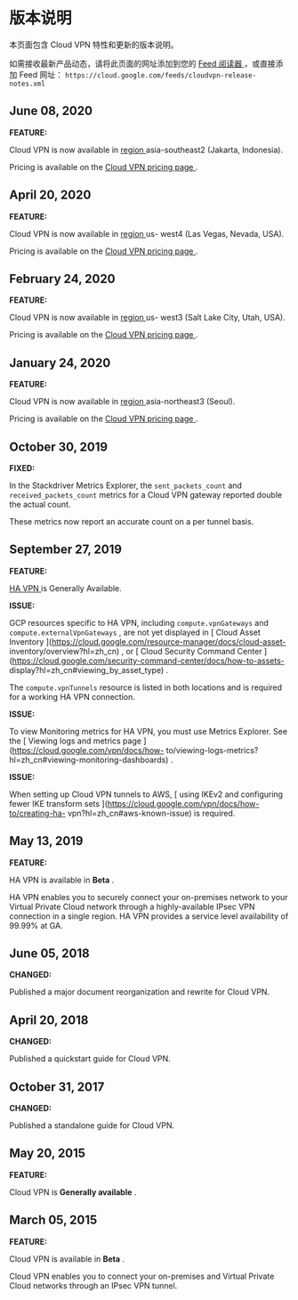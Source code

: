 #  版本说明

本页面包含 Cloud VPN 特性和更新的版本说明。

如需接收最新产品动态，请将此页面的网址添加到您的 [ Feed 阅读器
](https://wikipedia.org/wiki/Comparison_of_feed_aggregators) ，或直接添加 Feed 网址： `
https://cloud.google.com/feeds/cloudvpn-release-notes.xml `

##  June 08, 2020

**FEATURE:**

Cloud VPN is now available in [ region
](https://cloud.google.com/compute/docs/regions-zones/?hl=zh_cn#available)
asia-southeast2 (Jakarta, Indonesia).

Pricing is available on the [ Cloud VPN pricing page
](https://cloud.google.com/vpn/pricing?hl=zh_cn) .

##  April 20, 2020

**FEATURE:**

Cloud VPN is now available in [ region
](https://cloud.google.com/compute/docs/regions-zones/?hl=zh_cn#available) us-
west4 (Las Vegas, Nevada, USA).

Pricing is available on the [ Cloud VPN pricing page
](https://cloud.google.com/vpn/pricing?hl=zh_cn) .

##  February 24, 2020

**FEATURE:**

Cloud VPN is now available in [ region
](https://cloud.google.com/compute/docs/regions-zones/?hl=zh_cn#available) us-
west3 (Salt Lake City, Utah, USA).

Pricing is available on the [ Cloud VPN pricing page
](https://cloud.google.com/vpn/pricing?hl=zh_cn) .

##  January 24, 2020

**FEATURE:**

Cloud VPN is now available in [ region
](https://cloud.google.com/compute/docs/regions-zones/?hl=zh_cn#available)
asia-northeast3 (Seoul).

Pricing is available on the [ Cloud VPN pricing page
](https://cloud.google.com/vpn/pricing?hl=zh_cn) .

##  October 30, 2019

**FIXED:**

In the Stackdriver Metrics Explorer, the ` sent_packets_count ` and `
received_packets_count ` metrics for a Cloud VPN gateway reported double the
actual count.

These metrics now report an accurate count on a per tunnel basis.

##  September 27, 2019

**FEATURE:**

[ HA VPN ](https://cloud.google.com/vpn/docs/concepts/overview?hl=zh_cn) is
Generally Available.

**ISSUE:**

GCP resources specific to HA VPN, including ` compute.vpnGateways ` and `
compute.externalVpnGateways ` , are not yet displayed in [ Cloud Asset
Inventory ](https://cloud.google.com/resource-manager/docs/cloud-asset-
inventory/overview?hl=zh_cn) , or [ Cloud Security Command Center
](https://cloud.google.com/security-command-center/docs/how-to-assets-
display?hl=zh_cn#viewing_by_asset_type) .

The ` compute.vpnTunnels ` resource is listed in both locations and is
required for a working HA VPN connection.

**ISSUE:**

To view Monitoring metrics for HA VPN, you must use Metrics Explorer. See the
[ Viewing logs and metrics page ](https://cloud.google.com/vpn/docs/how-
to/viewing-logs-metrics?hl=zh_cn#viewing-monitoring-dashboards) .

**ISSUE:**

When setting up Cloud VPN tunnels to AWS, [ using IKEv2 and configuring fewer
IKE transform sets ](https://cloud.google.com/vpn/docs/how-to/creating-ha-
vpn?hl=zh_cn#aws-known-issue) is required.

##  May 13, 2019

**FEATURE:**

HA VPN is available in **Beta** .

HA VPN enables you to securely connect your on-premises network to your
Virtual Private Cloud network through a highly-available IPsec VPN connection
in a single region. HA VPN provides a service level availability of 99.99% at
GA.

##  June 05, 2018

**CHANGED:**

Published a major document reorganization and rewrite for Cloud VPN.

##  April 20, 2018

**CHANGED:**

Published a quickstart guide for Cloud VPN.

##  October 31, 2017

**CHANGED:**

Published a standalone guide for Cloud VPN.

##  May 20, 2015

**FEATURE:**

Cloud VPN is **Generally available** .

##  March 05, 2015

**FEATURE:**

Cloud VPN is available in **Beta** .

Cloud VPN enables you to connect your on-premises and Virtual Private Cloud
networks through an IPsec VPN tunnel.

